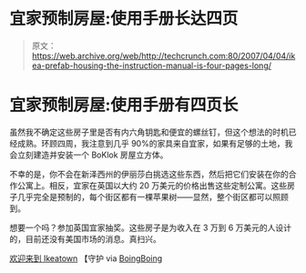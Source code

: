 # 宜家预制房屋:使用手册长达四页

> 原文：<https://web.archive.org/web/http://techcrunch.com:80/2007/04/04/ikea-prefab-housing-the-instruction-manual-is-four-pages-long/>

# 宜家预制房屋:使用手册有四页长

虽然我不确定这些房子里是否有内六角钥匙和便宜的螺丝钉，但这个想法的时机已经成熟。环顾四周，我注意到几乎 90%的家具来自宜家，如果有足够的土地，我会立刻建造并安装一个 BoKlok 房屋立方体。

不幸的是，你不会在新泽西州的伊丽莎白挑选这些东西，然后把它们安装在你的合作公寓上。相反，宜家在英国以大约 20 万美元的价格出售这些定制公寓。这些房子几乎完全是预制的，每个街区都有一棵苹果树——显然，整个街区都可以照顾到。

想要一个吗？参加英国宜家抽奖。这些房子是为收入在 3 万到 6 万美元的人设计的，目前还没有美国市场的消息。真扫兴。

[欢迎来到 Ikeatown](https://web.archive.org/web/20210422222423/http://arts.guardian.co.uk/art/architecture/story/0,,2048116,00.html) 【守护 via [BoingBoing](https://web.archive.org/web/20210422222423/http://www.boingboing.net/2007/04/04/prefab_housing_by_ik.html)